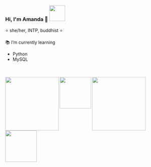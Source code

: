 ### Hi, I'm Amanda 🌸 <img src="https://media.giphy.com/media/mGcNjsfWAjY5AEZNw6/giphy.gif" width="50"></h2>

⭐ she/her, INTP, buddhist ⭐</br>
 
  📚 I’m currently learning
  * Python
  * MySQL
  </br>
  </br>
  

<div>
  <a href="https://github.com/mandamg">
  <img align="left" img height="170em" src="https://bad-apple-github-readme.vercel.app/api?show_bg=1&username=mandamg&theme=dracula&show_icons=true"/>
  <img align="rigth" img height="170em" src="https://github-readme-stats.vercel.app/api/top-langs/?username=mandamg&layout=compact&theme=dracula"/>
  <img align="left" img height= "100em" src="https://github-readme-stats.vercel.app/api/pin/?username=mandamg&repo=mandamg&theme=dracula">
  <img height= "100em" src="https://github-readme-stats.vercel.app/api/pin/?username=mandamg&repo=CS50x&theme=dracula">
</div>

